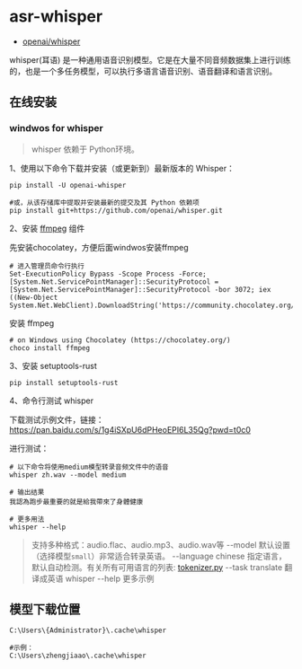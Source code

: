 # asr-whisper

- [openai/whisper](https://github.com/openai/whisper)

whisper(耳语) 是一种通用语音识别模型。它是在大量不同音频数据集上进行训练的，也是一个多任务模型，可以执行多语言语音识别、语音翻译和语言识别。

## 在线安装

### windwos for whisper

> whisper 依赖于 Python环境。

1、使用以下命令下载并安装（或更新到）最新版本的 Whisper：

```shell
pip install -U openai-whisper

#或，从该存储库中提取并安装最新的提交及其 Python 依赖项
pip install git+https://github.com/openai/whisper.git 
```

2、安装 [ffmpeg](https://ffmpeg.org/) 组件

先安装chocolatey，方便后面windwos安装ffmpeg

```shell
# 进入管理员命令行执行
Set-ExecutionPolicy Bypass -Scope Process -Force; [System.Net.ServicePointManager]::SecurityProtocol = [System.Net.ServicePointManager]::SecurityProtocol -bor 3072; iex ((New-Object System.Net.WebClient).DownloadString('https://community.chocolatey.org/install.ps1'))
```

安装 ffmpeg

```shell
# on Windows using Chocolatey (https://chocolatey.org/)
choco install ffmpeg
```

3、安装 setuptools-rust

```shell
pip install setuptools-rust
```

4、命令行测试 whisper

下载测试示例文件，链接：https://pan.baidu.com/s/1g4iSXpU6dPHeoEPI6L35Qg?pwd=t0c0

进行测试：

```shell
# 以下命令将使用medium模型转录音频文件中的语音
whisper zh.wav --model medium

# 输出结果
我認為跑步最重要的就是給我帶來了身體健康

# 更多用法
whisper --help
```

> 支持多种格式：audio.flac、audio.mp3、audio.wav等
> --model 默认设置（选择模型`small`）非常适合转录英语。
> --language chinese
> 指定语言，默认自动检测。有关所有可用语言的列表: [tokenizer.py](https://github.com/openai/whisper/blob/main/whisper/tokenizer.py)
> --task translate 翻译成英语
> whisper --help 更多示例

## 模型下载位置

```shell
C:\Users\{Administrator}\.cache\whisper

#示例：
C:\Users\zhengjiaao\.cache\whisper
```
